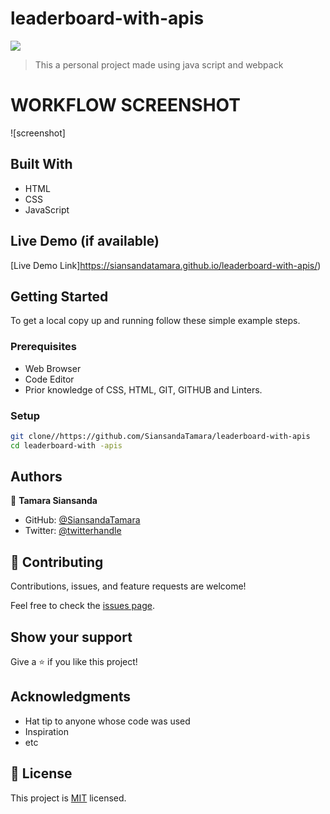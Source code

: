 # leaderboard-with-apis

![](https://img.shields.io/badge/Microverse-blueviolet)

> This a personal project made using java script and webpack

# WORKFLOW SCREENSHOT

![screenshot]


## Built With
- HTML
- CSS
- JavaScript
## Live Demo (if available)

[Live Demo Link]https://siansandatamara.github.io/leaderboard-with-apis/)

## Getting Started

To get a local copy up and running follow these simple example steps.

### Prerequisites

- Web Browser
- Code Editor
- Prior knowledge of CSS, HTML, GIT, GITHUB and Linters.

### Setup

```bash
git clone//https://github.com/SiansandaTamara/leaderboard-with-apis
cd leaderboard-with -apis
```

## Authors
👤 **Tamara Siansanda**

- GitHub: [@SiansandaTamara](https://github.com/SiansandaTamara)
- Twitter: [@twitterhandle](https://twitter.com/TamaraSiansanda)

## 🤝 Contributing

Contributions, issues, and feature requests are welcome!

Feel free to check the [issues page](../../issues/).

## Show your support

Give a ⭐️ if you like this project!

## Acknowledgments

- Hat tip to anyone whose code was used
- Inspiration
- etc

## 📝 License

This project is [MIT](https://github.com/SiansandaTamara/leaderboard-with-apis/main/LICENSE ) licensed.
